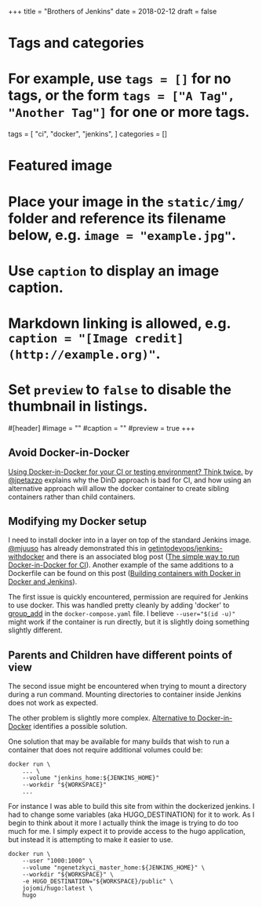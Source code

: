 +++
title = "Brothers of Jenkins"
date = 2018-02-12
draft = false

# Tags and categories
# For example, use `tags = []` for no tags, or the form `tags = ["A Tag", "Another Tag"]` for one or more tags.
tags = [
    "ci",
    "docker",
    "jenkins",
]
categories = []

# Featured image
# Place your image in the `static/img/` folder and reference its filename below, e.g. `image = "example.jpg"`.
# Use `caption` to display an image caption.
#   Markdown linking is allowed, e.g. `caption = "[Image credit](http://example.org)"`.
# Set `preview` to `false` to disable the thumbnail in listings.
#[header]
#image = ""
#caption = ""
#preview = true
+++

## Avoid Docker-in-Docker

[Using Docker-in-Docker for your CI or testing environment? Think twice.](http://jpetazzo.github.io/2015/09/03/do-not-use-docker-in-docker-for-ci/)
by [@jpetazzo](http://jpetazzo.github.io/) explains why the DinD approach is
bad for CI, and how using an alternative approach will allow the docker
container to create sibling containers rather than child containers.

## Modifying my Docker setup

I need to install docker into in a layer on top of the standard Jenkins image.
[@mjuuso](https://github.com/mjuuso) has already demonstrated this in
 [getintodevops/jenkins-withdocker](https://github.com/getintodevops/jenkins-withdocker)
 and there is an associated blog post
 ([The simple way to run Docker-in-Docker for CI](https://getintodevops.com/blog/the-simple-way-to-run-docker-in-docker-for-ci)).
 Another example of the same additions to a Dockerfile can be found on this post
 ([Building containers with Docker in Docker and Jenkins](https://renzedevries.wordpress.com/2016/06/30/building-containers-with-docker-in-docker-and-jenkins/)).

The first issue is quickly encountered, permission are required for Jenkins to
use docker.  This was handled pretty cleanly by adding 'docker' to
[group_add](https://docs.docker.com/compose/compose-file/compose-file-v2/#group_add)
in the `docker-compose.yaml` file. I believe `--user="$(id -u)"` might work if
the container is run directly, but it is slightly doing something slightly
different.

## Parents and Children have different points of view

The second issue might be encountered when trying to mount a directory during a run
command.  Mounting directories to container inside Jenkins does not work as expected.

The other problem is slightly more complex.
[Alternative to Docker-in-Docker](https://www.develves.net/blogs/asd/2016-05-27-alternative-to-docker-in-docker/)
identifies a possible solution.

One solution that may be available for many builds that wish to run a container
that does not require additional volumes could be:

```
docker run \
    ... \
    --volume "jenkins_home:${JENKINS_HOME}"
    --workdir "${WORKSPACE}"
    ...
```

For instance I was able to build this site from within the dockerized jenkins.
I had to change some variables (aka HUGO_DESTINATION) for it to work. As I begin to
think about it more I actually think the image is trying to do too much for me.
I simply expect it to provide access to the hugo application, but instead it is
attempting to make it easier to use.

```
docker run \
    --user "1000:1000" \
    --volume "ngenetzkyci_master_home:${JENKINS_HOME}" \
    --workdir "${WORKSPACE}" \
    -e HUGO_DESTINATION="${WORKSPACE}/public" \
    jojomi/hugo:latest \
    hugo
```


